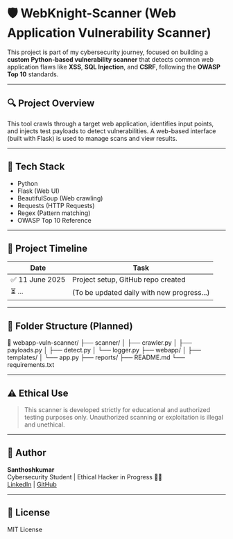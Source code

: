 # 🛡️ WebKnight-Scanner (Web Application Vulnerability Scanner)

This project is part of my cybersecurity journey, focused on building a **custom Python-based vulnerability scanner** that detects common web application flaws like **XSS**, **SQL Injection**, and **CSRF**, following the **OWASP Top 10** standards.

---

## 🔍 Project Overview

This tool crawls through a target web application, identifies input points, and injects test payloads to detect vulnerabilities. A web-based interface (built with Flask) is used to manage scans and view results.

---

## 🧰 Tech Stack

- Python
- Flask (Web UI)
- BeautifulSoup (Web crawling)
- Requests (HTTP Requests)
- Regex (Pattern matching)
- OWASP Top 10 Reference

---

## 📅 Project Timeline

| Date | Task |
|------|------|
| ✅ 11 June 2025 | Project setup, GitHub repo created |
| ⏳ ... | (To be updated daily with new progress...) |

---

## 📁 Folder Structure (Planned)
📁 webapp-vuln-scanner/
├── scanner/
│   ├── crawler.py
│   ├── payloads.py
│   ├── detect.py
│   └── logger.py
├── webapp/
│   ├── templates/
│   └── app.py
├── reports/
├── README.md
└── requirements.txt

---

## ⚠️ Ethical Use

> This scanner is developed strictly for educational and authorized testing purposes only. Unauthorized scanning or exploitation is illegal and unethical.

---

## 📌 Author

**Santhoshkumar**  
Cybersecurity Student | Ethical Hacker in Progress 👨‍💻  
[LinkedIn]([https://linkedin.com/in/YOUR_PROFILE](https://www.linkedin.com/in/santhoshkumar-cyberexpert/)) | [GitHub](https://github.com/santhosheyzz)

---

## 📖 License

MIT License
